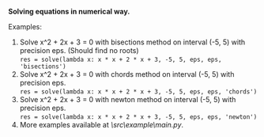 **Solving equations in numerical way.**

Examples:

1.  Solve x^2 + 2x + 3 = 0 with bisections method on interval (-5, 5) with precision eps. (Should find no roots)<br> `res = solve(lambda x: x * x + 2 * x + 3, -5, 5, eps, eps, 'bisections')`
2.  Solve x^2 + 2x + 3 = 0 with chords method on interval (-5, 5) with precision eps.<br> `res = solve(lambda x: x * x + 2 * x + 3, -5, 5, eps, eps, 'chords')`
2.  Solve x^2 + 2x + 3 = 0 with newton method on interval (-5, 5) with precision eps.<br> `res = solve(lambda x: x * x + 2 * x + 3, -5, 5, eps, eps, 'newton')`
3. More examples available at _\src\example\main.py_.
